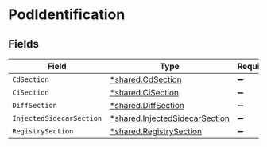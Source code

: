 # PodIdentification


## Fields

| Field                                                                           | Type                                                                            | Required                                                                        | Description                                                                     |
| ------------------------------------------------------------------------------- | ------------------------------------------------------------------------------- | ------------------------------------------------------------------------------- | ------------------------------------------------------------------------------- |
| `CdSection`                                                                     | [*shared.CdSection](../../models/shared/cdsection.md)                           | :heavy_minus_sign:                                                              | N/A                                                                             |
| `CiSection`                                                                     | [*shared.CiSection](../../models/shared/cisection.md)                           | :heavy_minus_sign:                                                              | N/A                                                                             |
| `DiffSection`                                                                   | [*shared.DiffSection](../../models/shared/diffsection.md)                       | :heavy_minus_sign:                                                              | N/A                                                                             |
| `InjectedSidecarSection`                                                        | [*shared.InjectedSidecarSection](../../models/shared/injectedsidecarsection.md) | :heavy_minus_sign:                                                              | N/A                                                                             |
| `RegistrySection`                                                               | [*shared.RegistrySection](../../models/shared/registrysection.md)               | :heavy_minus_sign:                                                              | N/A                                                                             |